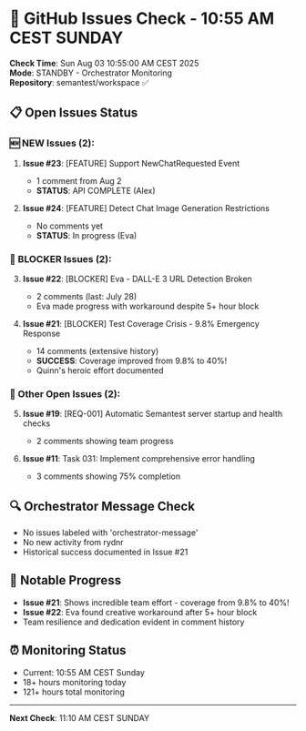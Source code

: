 # 🐙 GitHub Issues Check - 10:55 AM CEST SUNDAY

**Check Time**: Sun Aug 03 10:55:00 AM CEST 2025  
**Mode**: STANDBY - Orchestrator Monitoring  
**Repository**: semantest/workspace ✅

## 📋 Open Issues Status

### 🆕 NEW Issues (2):
1. **Issue #23**: [FEATURE] Support NewChatRequested Event
   - 1 comment from Aug 2
   - **STATUS**: API COMPLETE (Alex)
   
2. **Issue #24**: [FEATURE] Detect Chat Image Generation Restrictions
   - No comments yet
   - **STATUS**: In progress (Eva)

### 🚨 BLOCKER Issues (2):
3. **Issue #22**: [BLOCKER] Eva - DALL-E 3 URL Detection Broken
   - 2 comments (last: July 28)
   - Eva made progress with workaround despite 5+ hour block
   
4. **Issue #21**: [BLOCKER] Test Coverage Crisis - 9.8% Emergency Response  
   - 14 comments (extensive history)
   - **SUCCESS**: Coverage improved from 9.8% to 40%!
   - Quinn's heroic effort documented

### 📌 Other Open Issues (2):
5. **Issue #19**: [REQ-001] Automatic Semantest server startup and health checks
   - 2 comments showing team progress
   
6. **Issue #11**: Task 031: Implement comprehensive error handling
   - 3 comments showing 75% completion

## 🔍 Orchestrator Message Check
- No issues labeled with 'orchestrator-message'
- No new activity from rydnr
- Historical success documented in Issue #21

## 💪 Notable Progress
- **Issue #21**: Shows incredible team effort - coverage from 9.8% to 40%!
- **Issue #22**: Eva found creative workaround after 5+ hour block
- Team resilience and dedication evident in comment history

## ⏰ Monitoring Status
- Current: 10:55 AM CEST Sunday
- 18+ hours monitoring today
- 121+ hours total monitoring

---

**Next Check**: 11:10 AM CEST SUNDAY